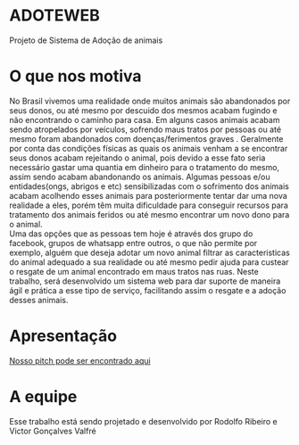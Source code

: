 # ADOTEWEB
Projeto de Sistema de Adoção de animais

# O que nos motiva

 No Brasil vivemos uma realidade onde muitos animais são abandonados por seus donos, ou até mesmo por descuido dos mesmos 
acabam fugindo e não encontrando o caminho para casa. Em alguns casos animais acabam sendo atropelados por veículos, sofrendo 
maus tratos por pessoas ou até mesmo foram abandonados com doenças/ferimentos  graves . 
 Geralmente por conta das condições físicas as quais os animais venham a se encontrar seus donos acabam rejeitando o animal, 
pois devido a esse fato seria necessário gastar uma quantia em dinheiro para o tratamento do mesmo, assim sendo acabam abandonando os animais.
 Algumas pessoas e/ou entidades(ongs, abrigos e etc) sensibilizadas com o sofrimento dos animais acabam acolhendo esses animais para posteriormente tentar dar uma nova realidade a eles, porém têm muita dificuldade para conseguir recursos para tratamento dos animais feridos ou até mesmo encontrar um novo dono para o animal.  
 Uma das opções que as pessoas tem hoje é através dos grupo do facebook, grupos de whatsapp entre outros, o que não permite por exemplo, alguém que deseja adotar um novo animal filtrar as caracteristicas do animal adequado a sua realidade ou até mesmo pedir ajuda para custear o resgate de um animal encontrado em maus tratos nas ruas.
 Neste trabalho, será desenvolvido um sistema web para dar suporte de maneira ágil e prática a esse tipo de serviço, facilitando assim o resgate e a adoção desses animais.

# Apresentação
[Nosso pitch pode ser encontrado aqui](https://drive.google.com/file/d/0B8_ERpOaRjJcLWdjdFNDSTJCNnUzM1h6WWE4MWh6dEhscktz/view?ts=57f07a10)

# A equipe 
 Esse trabalho está sendo projetado e desenvolvido por Rodolfo Ribeiro e Victor Gonçalves Valfré
 
